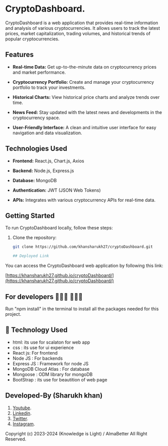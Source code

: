 # CryptoDashboard.

CryptoDashboard is a web application that provides real-time information and analysis of various cryptocurrencies. It allows users to track the latest prices, market capitalization, trading volumes, and historical trends of popular cryptocurrencies.

## Features

- **Real-time Data:** Get up-to-the-minute data on cryptocurrency prices and market performance.

- **Cryptocurrency Portfolio:** Create and manage your cryptocurrency portfolio to track your investments.

- **Historical Charts:** View historical price charts and analyze trends over time.

- **News Feed:** Stay updated with the latest news and developments in the cryptocurrency space.

- **User-Friendly Interface:** A clean and intuitive user interface for easy navigation and data visualization.

## Technologies Used

- **Frontend:** React.js, Chart.js, Axios

- **Backend:** Node.js, Express.js

- **Database:** MongoDB

- **Authentication:** JWT (JSON Web Tokens)

- **APIs:** Integrates with various cryptocurrency APIs for real-time data.

## Getting Started

To run CryptoDashboard locally, follow these steps:

1. Clone the repository:

   ```bash
   git clone https://github.com/khansharukh27/cryptoDashboard.git

   ## Deployed Link

You can access the CryptoDashboard web application by following this link:

[https://khansharukh27.github.io/cryptoDashboard/](https://khansharukh27.github.io/cryptoDashboard/)

## For developers 👩🏼‍💻 🧑🏼‍💻

Run "npm install" in the terminal to install all the packages needed for this project.

## 🚀 Technology Used

* html: its use for scalaton for web app
* css : its use for ui experience
* React js: For frontend
* Node JS : For backends
* Express JS : Framework for node JS
* MongoDB Cloud Atlas : For database
* Mongoose : ODM library for mongoDB
* BootStrap : its use for beautition of web page


## Developed-By (Sharukh khan)

1. [Youtube](https://www.youtube.com/@knowledgeislight2214/videos).
1. [Linkedin](https://www.linkedin.com/in/shahrukh-mirza-3027438a/).
1. [Twitter](https://twitter.com/shahrukhmirza88).
1. [Instagram](https://twitter.com/shahrukhmirza88).

Copyright (c) 2023-2024 (Knowledge is Light) / AlmaBetter All Right Reserved.

